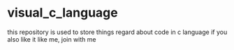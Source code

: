 # visual_c_language
this repository is used to store things regard about code in c language
if you also like it like me, join with me
